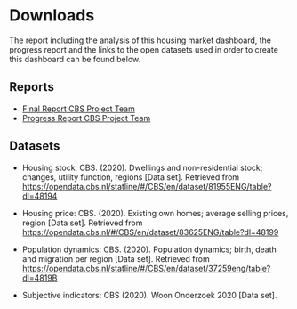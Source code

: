 # Downloads
The report including the analysis of this housing market dashboard, the progress report and the links to the open datasets used in order to create this dashboard can be found below.

## Reports
* [Final Report CBS Project Team](www/reports/FinalReport.docx)
* [Progress Report CBS Project Team](www/reports/ProgressReport.pdf)

## Datasets
* Housing stock: CBS. (2020). Dwellings and non-residential stock; changes, utility function, regions [Data set]. Retrieved from https://opendata.cbs.nl/statline/#/CBS/en/dataset/81955ENG/table?dl=48194

* Housing price: CBS. (2020). Existing own homes; average selling prices, region [Data set]. 
Retrieved from https://opendata.cbs.nl/#/CBS/en/dataset/83625ENG/table?dl=48199

* Population dynamics: CBS. (2020). Population dynamics; birth, death and migration per region [Data set]. Retrieved from https://opendata.cbs.nl/statline/#/CBS/en/dataset/37259eng/table?dl=4819B

* Subjective indicators: CBS (2020). Woon Onderzoek 2020 [Data set].
